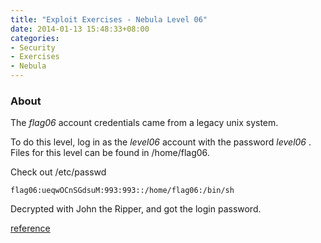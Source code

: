 ```yaml
---
title: "Exploit Exercises - Nebula Level 06"
date: 2014-01-13 15:48:33+08:00
categories: 
- Security
- Exercises
- Nebula
---
```


### About

The *flag06* account credentials came from a legacy unix system.

To do this level, log in as the *level06* account with the password *level06* . Files for this level can be found in /home/flag06.

<!-- more -->

Check out /etc/passwd

	flag06:ueqwOCnSGdsuM:993:993::/home/flag06:/bin/sh

Decrypted with John the Ripper, and got the login password. 

[reference](http://www.governmentsecurity.org/articles/crack-unix-linux-passwords.html)
